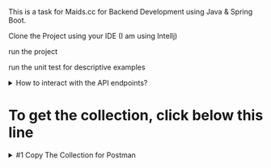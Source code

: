 This is a task for Maids.cc for Backend Development using Java & Spring Boot.

Clone the Project using your IDE (I am using Intellj)

run the project

run the unit test for descriptive examples

<details><summary>How to interact with the API endpoints?</summary>
  #1 Copy The Collection for Postman


  #2 Save it into a file with extension ".postman_collection" i.e: api-collection.postman_collection


  #3 Drag it into Postman


  #4 Run Whatever APIs you want or customize the request

</details>

To get the collection, click below this line
============================================

<details><summary>#1 Copy The Collection for Postman</summary>
{
	"info": {
		"_postman_id": "111c5404-d324-49b2-998a-745151548d00",
		"name": "Maids.cc",
		"schema": "https://schema.getpostman.com/json/collection/v2.1.0/collection.json",
		"_exporter_id": "23277089"
	},
	"item": [
		{
			"name": "Books",
			"item": [
				{
					"name": "Get All Books",
					"request": {
						"method": "GET",
						"header": [],
						"url": {
							"raw": "localhost:8080/api/books",
							"host": [
								"localhost"
							],
							"port": "8080",
							"path": [
								"api",
								"books"
							]
						}
					},
					"response": []
				},
				{
					"name": "Get Specific Book",
					"request": {
						"method": "GET",
						"header": [],
						"url": {
							"raw": "localhost:8080/api/books/1",
							"host": [
								"localhost"
							],
							"port": "8080",
							"path": [
								"api",
								"books",
								"1"
							]
						}
					},
					"response": []
				},
				{
					"name": "Save a Book",
					"request": {
						"method": "POST",
						"header": [],
						"body": {
							"mode": "raw",
							"raw": "{\r\n    \"title\": \"Clean Code Architecture\",\r\n    \"author\": \"Robert Martin\",\r\n    \"isbn\": \"978-1-56619-909-4\",\r\n    \"publicationYear\": 2017,\r\n    \"quantity\": 5\r\n\r\n\r\n}",
							"options": {
								"raw": {
									"language": "json"
								}
							}
						},
						"url": {
							"raw": "localhost:8080/api/books",
							"host": [
								"localhost"
							],
							"port": "8080",
							"path": [
								"api",
								"books"
							]
						}
					},
					"response": []
				},
				{
					"name": "Update a Book",
					"request": {
						"method": "PUT",
						"header": [],
						"body": {
							"mode": "raw",
							"raw": "{\r\n    \"title\": \"Clean Code Agile\",\r\n    \"author\": \"Robert Martin\",\r\n    \"isbn\": \"978-1-56619-909-4\",\r\n    \"publicationYear\": 2017,\r\n    \"quantity\": 20\r\n\r\n\r\n}",
							"options": {
								"raw": {
									"language": "json"
								}
							}
						},
						"url": {
							"raw": "localhost:8080/api/books/1",
							"host": [
								"localhost"
							],
							"port": "8080",
							"path": [
								"api",
								"books",
								"1"
							]
						}
					},
					"response": []
				},
				{
					"name": "Delete a Book",
					"request": {
						"method": "DELETE",
						"header": [],
						"url": {
							"raw": "localhost:8080/api/books/1",
							"host": [
								"localhost"
							],
							"port": "8080",
							"path": [
								"api",
								"books",
								"1"
							]
						}
					},
					"response": []
				}
			]
		},
		{
			"name": "Patrons",
			"item": [
				{
					"name": "Get All Patrons",
					"request": {
						"method": "GET",
						"header": [],
						"url": {
							"raw": "localhost:8080/api/patrons",
							"host": [
								"localhost"
							],
							"port": "8080",
							"path": [
								"api",
								"patrons"
							]
						}
					},
					"response": []
				},
				{
					"name": "Get Specific Patron",
					"request": {
						"method": "GET",
						"header": [],
						"url": {
							"raw": "localhost:8080/api/patrons/1",
							"host": [
								"localhost"
							],
							"port": "8080",
							"path": [
								"api",
								"patrons",
								"1"
							]
						}
					},
					"response": []
				},
				{
					"name": "Save a Patron",
					"request": {
						"method": "POST",
						"header": [],
						"body": {
							"mode": "raw",
							"raw": "{\r\n    \"name\": \"Mohaned Ashraf\",\r\n    \"contactInfo\": \"A way of communication, number or email or whatever of your choice\"\r\n}",
							"options": {
								"raw": {
									"language": "json"
								}
							}
						},
						"url": {
							"raw": "localhost:8080/api/patrons",
							"host": [
								"localhost"
							],
							"port": "8080",
							"path": [
								"api",
								"patrons"
							]
						}
					},
					"response": []
				},
				{
					"name": "Update a Patron",
					"request": {
						"method": "PUT",
						"header": [],
						"body": {
							"mode": "raw",
							"raw": "{\r\n    \"name\": \"Mohaned Ashraf\",\r\n    \"contactInfo\": \"Updated Contact Info\"\r\n}",
							"options": {
								"raw": {
									"language": "json"
								}
							}
						},
						"url": {
							"raw": "localhost:8080/api/patrons/1",
							"host": [
								"localhost"
							],
							"port": "8080",
							"path": [
								"api",
								"patrons",
								"1"
							]
						}
					},
					"response": []
				},
				{
					"name": "Delete a Patron",
					"request": {
						"method": "DELETE",
						"header": [],
						"body": {
							"mode": "raw",
							"raw": "",
							"options": {
								"raw": {
									"language": "json"
								}
							}
						},
						"url": {
							"raw": "localhost:8080/api/patrons/1",
							"host": [
								"localhost"
							],
							"port": "8080",
							"path": [
								"api",
								"patrons",
								"1"
							]
						}
					},
					"response": []
				}
			]
		},
		{
			"name": "Borrow a Book",
			"request": {
				"method": "POST",
				"header": [],
				"url": {
					"raw": "localhost:8080/api/borrow/1/patron/1?return-date=2024-05-15",
					"host": [
						"localhost"
					],
					"port": "8080",
					"path": [
						"api",
						"borrow",
						"1",
						"patron",
						"1"
					],
					"query": [
						{
							"key": "return-date",
							"value": "2024-05-15"
						}
					]
				}
			},
			"response": []
		},
		{
			"name": "Return a Book",
			"request": {
				"method": "PUT",
				"header": [],
				"url": {
					"raw": "localhost:8080/api/return/1/patron/1",
					"host": [
						"localhost"
					],
					"port": "8080",
					"path": [
						"api",
						"return",
						"1",
						"patron",
						"1"
					]
				}
			},
			"response": []
		}
	]
}
</details>
